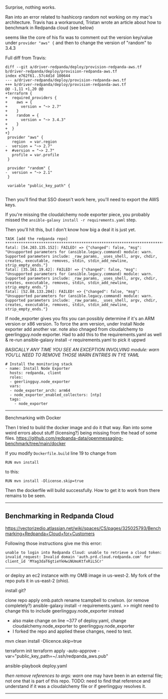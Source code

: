 Surprise, nothing works.

Ran into an error related to hashicorp random not working on my mac's architecture.   Travis has a workaround, Tristan wrote an article about how to benchmark in Redpanda cloud (see below)

seems like the core of his fix was to comment out the version key/value under `provider "aws" {` and then to change the version of "random" to 3.4.3


Full diff from Travis:

```
diff --git a/driver-redpanda/deploy/provision-redpanda-aws.tf b/driver-redpanda/deploy/provision-redpanda-aws.tf
index e762f61..57c4d1d 100644
--- a/driver-redpanda/deploy/provision-redpanda-aws.tf
+++ b/driver-redpanda/deploy/provision-redpanda-aws.tf
@@ -1,11 +1,20 @@
+terraform {
+  required_providers {
+    aws = {
+      version = "~> 2.7"
+    }
+    random = {
+      version = "~> 3.4.3"
+    }
+  }
+}
 provider "aws" {
   region  = var.region
-  version = "~> 2.7"
+  #version = "~> 2.7"
   profile = var.profile
 }

 provider "random" {
-  version = "~> 2.1"
 }

 variable "public_key_path" {
 
```

Then you'll find that SSO doesn't work here, you'll need to export the AWS keys.

If you're missing the cloudalchemy node exporter piece, you probably missed the `ansible-galaxy install -r requirements.yaml` step.

Then you'll hit this, but I don't know how big a deal it is just yet.

```
TASK [add the redpanda repo] ************************************************************************************************************************************************************************************
fatal: [54.203.135.152]: FAILED! => {"changed": false, "msg": "Unsupported parameters for (ansible.legacy.command) module: warn. Supported parameters include: _raw_params, _uses_shell, argv, chdir, creates, executable, removes, stdin, stdin_add_newline, strip_empty_ends."}
fatal: [35.161.19.42]: FAILED! => {"changed": false, "msg": "Unsupported parameters for (ansible.legacy.command) module: warn. Supported parameters include: _raw_params, _uses_shell, argv, chdir, creates, executable, removes, stdin, stdin_add_newline, strip_empty_ends."}
fatal: [52.88.133.204]: FAILED! => {"changed": false, "msg": "Unsupported parameters for (ansible.legacy.command) module: warn. Supported parameters include: _raw_params, _uses_shell, argv, chdir, creates, executable, removes, stdin, stdin_add_newline, strip_empty_ends."}
```

If node_exporter gives you fits you can possibly determine if it's an ARM version or x86 version.   To force the arm version, under Install Node exporter add another var.  note also chnaged from cloudalchemy to geerlingguy.node exporter.  Had to add this to the requirements.yaml as well & re-run ansible-galaxy install -r requirements.yaml to pick it uppwd


*BASICALLY ANY TIME YOU SEE AN EXCEPTION INVOLVING module: warn YOU'LL NEED TO REMOVE THOSE WARN ENTRIES IN TYE YAML*

```
# Install the monitoring stack
- name: Install Node Exporter
  hosts: redpanda, client
  roles:
  - geerlingguy.node_exporter
  vars:
  - node_exporter_arch: arm64
  - node_exporter_enabled_collectors: [ntp]
  tags:
    - node_exporter
```


---

Benchmarking with Docker

Then I tried to build the docker image and do it that way.   Ran into some weird errors about stuff (licensing?) being missing from the head of some files.
https://github.com/redpanda-data/openmessaging-benchmark/tree/main/docker

If you modify `Dockerfile.build` line 19 to change from

`RUN mvn install`

to this:

`RUN mvn install -Dlicense.skip=true`

Then the dockerfile will build successfully.   How to get it to work from there remains to be seen.


---

## Benchmarking in Redpanda Cloud

https://vectorizedio.atlassian.net/wiki/spaces/CS/pages/325025793/Benchmarking+Redpanda+Cloud+for+Customers


Following those instructions give me this error:

`unable to login into Redpanda Cloud: unable to retrieve a cloud token: invalid_request: Invalid domain 'auth.prd.cloud.redpanda.com' for client_id 'MYag3daT6gtieYkHwiNUmoKtfxRiLSCr'`




---


or deploy an ec2 instance with my OMB image in us-west-2.  My fork of the repo puts it in us-east-2 (ohio).

install git?

clone repo
apply omb.patch
rename tcampbell to cnelson. (or remove completely?)
ansible-galaxy install -r requirements.yaml.  >> might need to change this to include geerlingguy.node_exporter instead
 - also make change on line ~377 of deploy.yaml, change cloudalchemy.node_exporter to geerlingguy.node_exporter
 - I forked the repo and applied these changes, need to test.

mvn clean install -Dlicence.skip=true

terraform init
terraform apply -auto-approve -var="public_key_path=~/.ssh/redpanda_aws.pub"

ansible-playbook deploy.yaml

_then remove references to args: warn_ 
one may have been in an external file; not one that is part of this repo.   TODO:  need to find that reference and understand if it was a cloudalchemy file or if geerlingguy resolves it.

---


